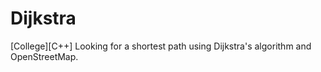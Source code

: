 Dijkstra
========

[College][C++] Looking for a shortest path using Dijkstra's algorithm and OpenStreetMap. 